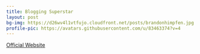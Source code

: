 ```yaml
---	
title: Blogging Superstar	
layout: post	
bg-img: https://d26wv4l1vtfujo.cloudfront.net/posts/brandonhimpfen.jpg
profile-pic: https://avatars.githubusercontent.com/u/83463374?v=4
---	
```


  <div class="links">	
    <a href="https://clicksrv.net/T" class="btn btn-outline-secondary btn-lg btn-block">Official Website</a>
  </div>
